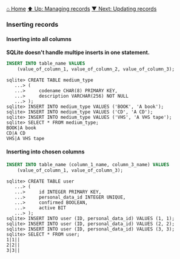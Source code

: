 [⌂ Home](../../../README.md)
[⬆ Up: Managing records](README.md)
[▼ Next: Updating records](updating_records.md)

### Inserting records

#### Inserting into all columns

**SQLite doesn't handle multipe inserts in one statement.**

```sql
INSERT INTO table_name VALUES
    (value_of_column_1, value_of_column_2, value_of_column_3);
```

```
sqlite> CREATE TABLE medium_type
   ...> (
   ...>     codename CHAR(8) PRIMARY KEY,
   ...>     description VARCHAR(256) NOT NULL
   ...> );
sqlite> INSERT INTO medium_type VALUES ('BOOK', 'A book');
sqlite> INSERT INTO medium_type VALUES ('CD', 'A CD');
sqlite> INSERT INTO medium_type VALUES ('VHS', 'A VHS tape');
sqlite> SELECT * FROM medium_type;
BOOK|A book
CD|A CD
VHS|A VHS tape
```

#### Inserting into chosen columns

```sql
INSERT INTO table_name (column_1_name, column_3_name) VALUES
    (value_of_column_1, value_of_column_3);
```

```
sqlite> CREATE TABLE user
   ...> (
   ...>     id INTEGER PRIMARY KEY,
   ...>     personal_data_id INTEGER UNIQUE,
   ...>     confirmed BOOLEAN,
   ...>     active BIT
   ...> );
sqlite> INSERT INTO user (ID, personal_data_id) VALUES (1, 1);
sqlite> INSERT INTO user (ID, personal_data_id) VALUES (2, 2);
sqlite> INSERT INTO user (ID, personal_data_id) VALUES (3, 3);
sqlite> SELECT * FROM user;
1|1||
2|2||
3|3||
```